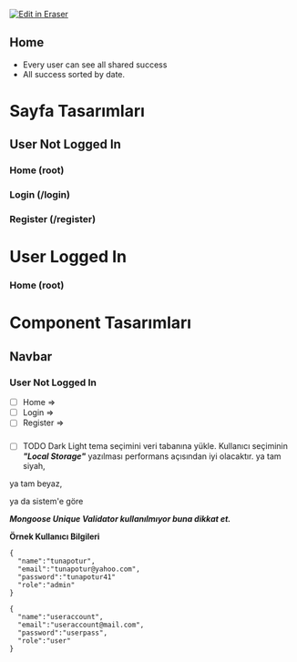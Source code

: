 <p><a target="_blank" href="https://app.eraser.io/workspace/lMRCxUklhIqILSmD8Ijy" id="edit-in-eraser-github-link"><img alt="Edit in Eraser" src="https://firebasestorage.googleapis.com/v0/b/second-petal-295822.appspot.com/o/images%2Fgithub%2FOpen%20in%20Eraser.svg?alt=media&amp;token=968381c8-a7e7-472a-8ed6-4a6626da5501"></a></p>

## Home
- Every user can see all shared success
- All success sorted by date.
# Sayfa Tasarımları
## User Not Logged In
### Home (root)
### Login (/login)
### Register (/register)
# User Logged In
### Home (root)
# Component Tasarımları
## Navbar
### User Not Logged In
- [ ] Home => 
- [ ] Login =>
- [ ] Register =>
### 
- [ ] TODO Dark Light tema seçimini veri tabanına yükle.
Kullanıcı seçiminin _**"Local Storage"**_ yazılması performans açısından iyi olacaktır.
ya tam siyah,

ya tam beyaz,

ya da sistem'e göre

**_Mongoose Unique Validator kullanılmıyor buna dikkat et._**

**Örnek Kullanıcı Bilgileri**

```
{
  "name":"tunapotur",
  "email":"tunapotur@yahoo.com",
  "password":"tunapotur41"
  "role":"admin"
}

{
  "name":"useraccount",
  "email":"useraccount@mail.com",
  "password":"userpass",
  "role":"user"
}
```



<!--- Eraser file: https://app.eraser.io/workspace/lMRCxUklhIqILSmD8Ijy --->